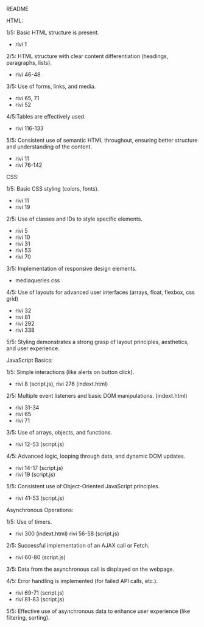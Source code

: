 README

HTML:

1/5: Basic HTML structure is present.
- rivi 1

2/5: HTML structure with clear content differentiation (headings, paragraphs, lists).
- rivi 46-48

3/5: Use of forms, links, and media.
- rivi 65, 71
- rivi 52

4/5:Tables are effectively used.
- rivi 116-133


5/5: Consistent use of semantic HTML throughout, ensuring better structure and understanding of the content.
- rivi 11
- rivi 76-142

CSS:

1/5: Basic CSS styling (colors, fonts).
- rivi 11
- rivi 19

2/5: Use of classes and IDs to style specific elements.
- rivi 5
- rivi 10
- rivi 31
- rivi 53
- rivi 70

3/5: Implementation of responsive design elements.
- mediaqueries.css

4/5: Use of layouts for advanced user interfaces (arrays, float, flexbox, css grid)
- rivi 32
- rivi 81
- rivi 292
- rivi 338

5/5: Styling demonstrates a strong grasp of layout principles, aesthetics, and user experience.

JavaScript Basics:

1/5: Simple interactions (like alerts on button click). 
- rivi 8 (script.js), rivi 276 (indext.html)

2/5: Multiple event listeners and basic DOM manipulations.
(indext.html)
- rivi 31-34
- rivi 65
- rivi 71

3/5: Use of arrays, objects, and functions.
- rivi 12-53 (script.js)


4/5: Advanced logic, looping through data, and dynamic DOM updates.
- rivi 14-17 (script.js)
- rivi 19 (script.js)

5/5: Consistent use of Object-Oriented JavaScript principles.
- rivi 41-53 (script.js)

Asynchronous Operations:

1/5: Use of timers.
- rivi 300 (indext.html) rivi 56-58 (script.js)

2/5: Successful implementation of an AJAX call or Fetch.
- rivi 60-80 (script.js)

3/5: Data from the asynchronous call is displayed on the webpage.

4/5: Error handling is implemented (for failed API calls, etc.).
- rivi 69-71 (script.js)
- rivi 81-83 (script.js)

5/5: Effective use of asynchronous data to enhance user experience (like filtering, sorting).